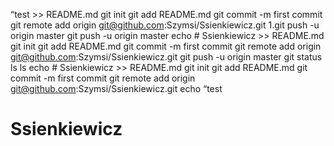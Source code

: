 “test >> README.md
git init
git add README.md
git commit -m first commit
git remote add origin git@github.com:Szymsi/Ssienkiewicz.git
1.git push -u origin master
git push -u origin master
echo # Ssienkiewicz >> README.md
git init
git add README.md
git commit -m first commit
git remote add origin git@github.com:Szymsi/Ssienkiewicz.git
git push -u origin master
git status
ls
ls
echo # Ssienkiewicz >> README.md
git init
git add README.md
git commit -m first commit
git remote add origin git@github.com:Szymsi/Ssienkiewicz.git
echo “test
# Ssienkiewicz
